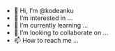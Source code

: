 - 👋 Hi, I’m @kodeanku
- 👀 I’m interested in ...
- 🌱 I’m currently learning ...
- 💞️ I’m looking to collaborate on ...
- 📫 How to reach me ...

<!---
kodeanku/kodeanku is a ✨ special ✨ repository because its `README.md` (this file) appears on your GitHub profile.
You can click the Preview link to take a look at your changes.
--->
